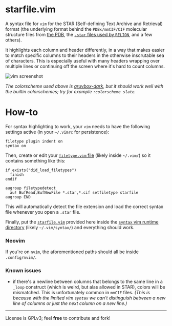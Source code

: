 # starfile.vim

A syntax file for `vim` for the STAR (Self-defining Text Archive and Retrieval) format (the underlying format behind the `PDBx/mmCIF/CIF` molecular structure files from [the PDB](https://www.rcsb.org/), the [`.star` files used by `RELION`](https://relion.readthedocs.io/en/release-3.1/Reference/Conventions.html#star-format), and a few others).

It highlights each column and header differently, in a way that makes easier to match specific columns to their headers in the otherwise inscrutable sea of characters. This is especially useful with many headers wrapping over multiple lines or continuing off the screen where it's hard to count columns.

![vim screenshot](https://user-images.githubusercontent.com/23482191/261008259-40055c19-5e81-4e8f-928c-c642086c1d6b.png)

_The colorscheme used above is [gruvbox-dark](https://github.com/gruvbox-community/gruvbox), but it should work well with the builtin colorschemes; try for example `:colorscheme slate`._

# How-to

For syntax highlighting to work, your `vim` needs to have the following settings active (in your `~/.vimrc` for persistence):

```vim
filetype plugin indent on
syntax on
```

Then, create or edit your [`filetype.vim` file](https://vim.fandom.com/wiki/Filetype.vim#File_locations) (likely inside `~/.vim/`) so it contains something like this:

```vim
if exists("did_load_filetypes")
  finish
endif

augroup filetypedetect
  au! BufRead,BufNewFile *.star,*.cif setfiletype starfile
augroup END
```

This will automatically detect the file extension and load the correct syntax file whenever you open a `.star` file.

Finally, put the [`starfile.vim`](./starfile.vim) provided here inside the [`syntax` vim runtime directory]() (likely `~/.vim/syntax/`) and everything should work.

### Neovim

If you're on `nvim`, the aforementioned paths should all be inside `.config/nvim/`.

### Known issues

- if there's a newline between columns that belongs to the same line in a `_loop` construct (which is weird, but alas allowed in STAR), colors will be mismatched. This is unfortunately common in `mmCIF` files. _(This is because with the limited vim `syntax` we can't distinguish between a new line of columns or just the next column on a new line.)_ 

---

License is GPLv3; feel **free** to contribute and fork!
